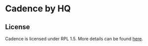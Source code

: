 Cadence by HQ
=============

## License

Cadence is licensed under RPL 1.5. More details can be found [here](https://github.com/hq-io/HQ.Cadence/blob/master/LICENSE.md).
